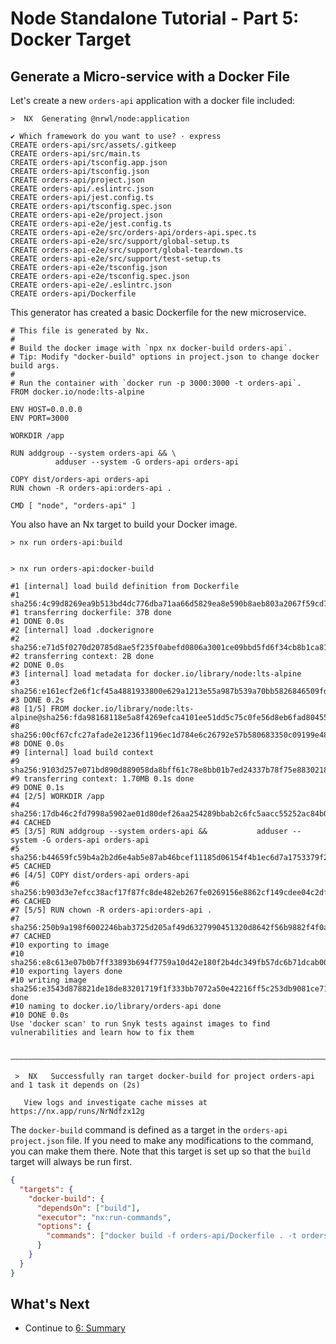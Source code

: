 # Node Standalone Tutorial - Part 5: Docker Target

## Generate a Micro-service with a Docker File

Let's create a new `orders-api` application with a docker file included:

```{% command="npx nx g @nrwl/node:app orders-api --docker" path="~/products-api" %}
>  NX  Generating @nrwl/node:application

✔ Which framework do you want to use? · express
CREATE orders-api/src/assets/.gitkeep
CREATE orders-api/src/main.ts
CREATE orders-api/tsconfig.app.json
CREATE orders-api/tsconfig.json
CREATE orders-api/project.json
CREATE orders-api/.eslintrc.json
CREATE orders-api/jest.config.ts
CREATE orders-api/tsconfig.spec.json
CREATE orders-api-e2e/project.json
CREATE orders-api-e2e/jest.config.ts
CREATE orders-api-e2e/src/orders-api/orders-api.spec.ts
CREATE orders-api-e2e/src/support/global-setup.ts
CREATE orders-api-e2e/src/support/global-teardown.ts
CREATE orders-api-e2e/src/support/test-setup.ts
CREATE orders-api-e2e/tsconfig.json
CREATE orders-api-e2e/tsconfig.spec.json
CREATE orders-api-e2e/.eslintrc.json
CREATE orders-api/Dockerfile
```

This generator has created a basic Dockerfile for the new microservice.

```{% filename="orders-api/Dockerfile" %}
# This file is generated by Nx.
#
# Build the docker image with `npx nx docker-build orders-api`.
# Tip: Modify "docker-build" options in project.json to change docker build args.
#
# Run the container with `docker run -p 3000:3000 -t orders-api`.
FROM docker.io/node:lts-alpine

ENV HOST=0.0.0.0
ENV PORT=3000

WORKDIR /app

RUN addgroup --system orders-api && \
          adduser --system -G orders-api orders-api

COPY dist/orders-api orders-api
RUN chown -R orders-api:orders-api .

CMD [ "node", "orders-api" ]
```

You also have an Nx target to build your Docker image.

```{% command="npx nx docker-build orders-api" path="~/products-api" %}
> nx run orders-api:build


> nx run orders-api:docker-build

#1 [internal] load build definition from Dockerfile
#1 sha256:4c99d8269ea9b513bd4dc776dba71aa66d5829ea8e590b8aeb803a2067f59cd7
#1 transferring dockerfile: 37B done
#1 DONE 0.0s
#2 [internal] load .dockerignore
#2 sha256:e71d5f0270d20785d8ae5f235f0abefd0806a3001ce09bbd5fd6f34cb8b1ca81
#2 transferring context: 2B done
#2 DONE 0.0s
#3 [internal] load metadata for docker.io/library/node:lts-alpine
#3 sha256:e161ecf2e6f1cf45a4881933800e629a1213e55a987b539a70bb5826846509fd
#3 DONE 0.2s
#8 [1/5] FROM docker.io/library/node:lts-alpine@sha256:fda98168118e5a8f4269efca4101ee51dd5c75c0fe56d8eb6fad80455c2f5827
#8 sha256:00cf67cfc27afade2e1236f1196ec1d784e6c26792e57b580683350c09199e48
#8 DONE 0.0s
#9 [internal] load build context
#9 sha256:9103d257e071bd890d889058da8bff61c78e8bb01b7ed24337b78f75e8830218
#9 transferring context: 1.70MB 0.1s done
#9 DONE 0.1s
#4 [2/5] WORKDIR /app
#4 sha256:17db46c2fd7998a5902ae01d80def26aa254289bbab2c6fc5aacc55252ac84b0
#4 CACHED
#5 [3/5] RUN addgroup --system orders-api &&           adduser --system -G orders-api orders-api
#5 sha256:b44659fc59b4a2b2d6e4ab5e87ab46bcef11185d06154f4b1ec6d7a1753379f2
#5 CACHED
#6 [4/5] COPY dist/orders-api orders-api
#6 sha256:b903d3e7efcc38acf17f87fc8de482eb267fe0269156e8862cf149cdee04c2df
#6 CACHED
#7 [5/5] RUN chown -R orders-api:orders-api .
#7 sha256:250b9a198f6002246bab3725d205af49d6327990451320d8642f56b9882f4f0a
#7 CACHED
#10 exporting to image
#10 sha256:e8c613e07b0b7ff33893b694f7759a10d42e180f2b4dc349fb57dc6b71dcab00
#10 exporting layers done
#10 writing image sha256:e3543d878821de18de83201719f1f333bb7072a50e42216ff5c253db9081ce71 done
#10 naming to docker.io/library/orders-api done
#10 DONE 0.0s
Use 'docker scan' to run Snyk tests against images to find vulnerabilities and learn how to fix them

 ————————————————————————————————————————————————————————————————————————————————————————————————————————————

 >  NX   Successfully ran target docker-build for project orders-api and 1 task it depends on (2s)

   View logs and investigate cache misses at https://nx.app/runs/NrNdfzx12g
```

The `docker-build` command is defined as a target in the `orders-api` `project.json` file. If you need to make any modifications to the command, you can make them there. Note that this target is set up so that the `build` target will always be run first.

```json {% filename="/orders-api/project.json" %}
{
  "targets": {
    "docker-build": {
      "dependsOn": ["build"],
      "executor": "nx:run-commands",
      "options": {
        "commands": ["docker build -f orders-api/Dockerfile . -t orders-api"]
      }
    }
  }
}
```

## What's Next

- Continue to [6: Summary](/node-tutorial/6-summary)
